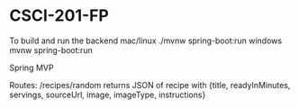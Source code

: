 # CSCI-201-FP
To build and run the backend
mac/linux
./mvnw spring-boot:run
windows
mvnw spring-boot:run

Spring MVP

Routes:
/recipes/random
returns JSON of recipe with {title, readyInMinutes, servings, sourceUrl, image, imageType, instructions}

